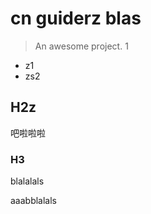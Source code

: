 
# cn  guiderz blas

> An awesome project. 1 

- z1
- zs2 

## H2z

吧啦啦啦


### H3
blalalals

aaabblalals





